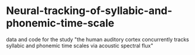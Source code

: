 # Neural-tracking-of-syllabic-and-phonemic-time-scale
data and code for the study "the human auditory cortex concurrently tracks syllabic and phonemic time scales via acoustic spectral flux"
